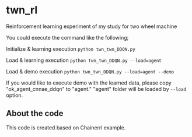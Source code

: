 # twn_rl
Reinforcement learning experiment of my study for two wheel machine

You could execute the command like the following;

Initialize & learning execution
`python twn_twn_DDQN.py`

Load & learning execution
`python twn_twn_DDQN.py --load=agent`

Load & demo execution
`python twn_twn_DDQN.py --load=agent --demo`

If you would like to execute demo with the learned data, please copy "ok_agent_cnnae_ddqn" to "agent."
"agent" folder will be loaded by `--load` option.


## About the code
This code is created based on Chainerrl example.


